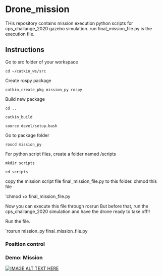 # Drone_mission
THis repository contains mission execution python scripts for cps_challange_2020 gazebo simulation.
run final_mission_file.py is the execution file.

## Instructions
Go to src folder of your workspace

`cd ~/catkin_ws/src`

Create rospy package

`catkin_create_pkg mission_py rospy`

Build new package

`cd ..`

`catkin_build`

`source devel/setup.bash`

Go to package folder

`roscd mission_py`

For python script files, create a folder named /scripts

`mkdir scripts`

`cd scripts`

copy the mission script file final_mission_file.py to this folder.
chmod this file

'chmod +x final_mission_file.py

Now you can execute this file through rosrun
But before that, run the cps_challange_2020 simulation and have the drone ready to take off!!

Run the file.

`rosrun mission_py final_mission_file.py



### Position control
### Demo: Mission
[![IMAGE ALT TEXT HERE](https://img.youtube.com/vi/eFDSkSTFDY4/0.jpg)](https://youtu.be/eFDSkSTFDY4)
